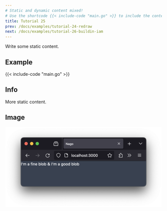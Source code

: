 ```yaml
---
# Static and dynamic content mixed!
# Use the shortcode {{< include-code "main.go" >}} to include the content of the file as a go-code block.
title: Tutorial 25
prev: /docs/examples/tutorial-24-redraw
next: /docs/examples/tutorial-26-buildin-iam
---
```


Write some static content.

## Example
{{< include-code "main.go" >}}

## Info
More static content.

## Image
![](screenshot-01.png)
